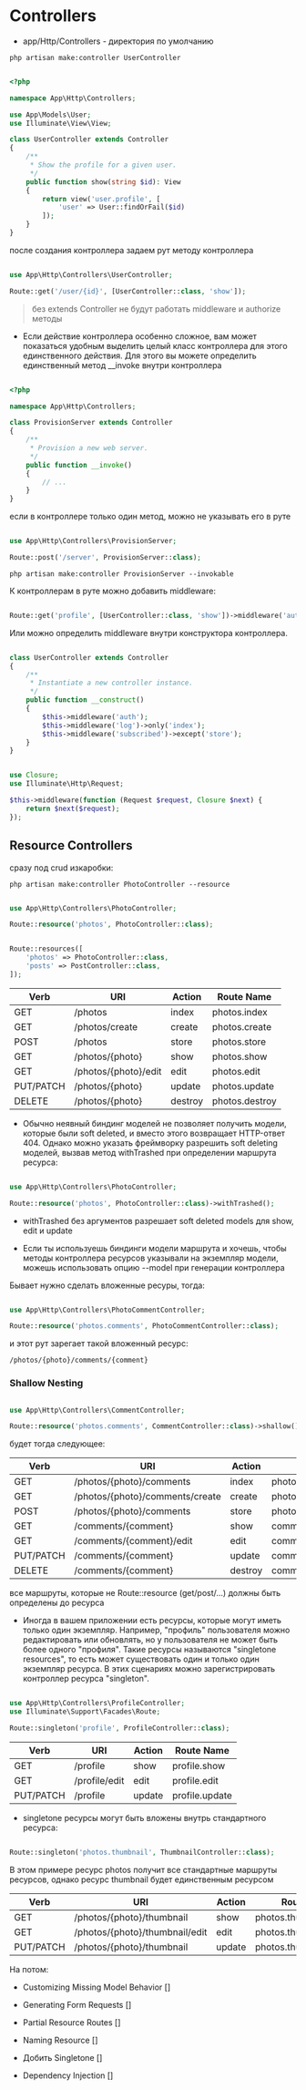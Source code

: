 # Controllers

- app/Http/Controllers - директория по умолчанию

```language
php artisan make:controller UserController
```

```php

<?php

namespace App\Http\Controllers;

use App\Models\User;
use Illuminate\View\View;

class UserController extends Controller
{
    /**
     * Show the profile for a given user.
     */
    public function show(string $id): View
    {
        return view('user.profile', [
            'user' => User::findOrFail($id)
        ]);
    }
}

```

после создания контроллера задаем рут методу контроллера

```php

use App\Http\Controllers\UserController;

Route::get('/user/{id}', [UserController::class, 'show']);

```

> без extends Controller не будут работать middleware и authorize методы

- Если действие контроллера особенно сложное, вам может показаться удобным выделить целый класс контроллера для этого единственного действия. Для этого вы можете определить единственный метод \_\_invoke внутри контроллера

```php

<?php

namespace App\Http\Controllers;

class ProvisionServer extends Controller
{
    /**
     * Provision a new web server.
     */
    public function __invoke()
    {
        // ...
    }
}

```

если в контроллере только один метод, можно не указывать его в руте

```php

use App\Http\Controllers\ProvisionServer;

Route::post('/server', ProvisionServer::class);

```

`php artisan make:controller ProvisionServer --invokable`

К контроллерам в руте можно добавить middleware:

```php

Route::get('profile', [UserController::class, 'show'])->middleware('auth');

```

Или можно определить middleware внутри конструктора контроллера.

```php

class UserController extends Controller
{
    /**
     * Instantiate a new controller instance.
     */
    public function __construct()
    {
        $this->middleware('auth');
        $this->middleware('log')->only('index');
        $this->middleware('subscribed')->except('store');
    }
}

```

```php

use Closure;
use Illuminate\Http\Request;

$this->middleware(function (Request $request, Closure $next) {
    return $next($request);
});

```

## Resource Controllers

сразу под crud изкаробки:

`php artisan make:controller PhotoController --resource`

```php

use App\Http\Controllers\PhotoController;

Route::resource('photos', PhotoController::class);

```

```php

Route::resources([
    'photos' => PhotoController::class,
    'posts' => PostController::class,
]);

```

| Verb      | URI                  | Action  | Route Name     |
| --------- | -------------------- | ------- | -------------- |
| GET       | /photos              | index   | photos.index   |
| GET       | /photos/create       | create  | photos.create  |
| POST      | /photos              | store   | photos.store   |
| GET       | /photos/{photo}      | show    | photos.show    |
| GET       | /photos/{photo}/edit | edit    | photos.edit    |
| PUT/PATCH | /photos/{photo}      | update  | photos.update  |
| DELETE    | /photos/{photo}      | destroy | photos.destroy |

- Обычно неявный биндинг моделей не позволяет получить модели, которые были soft deleted, и вместо этого возвращает HTTP-ответ 404. Однако можно указать фреймворку разрешить soft deleting моделей, вызвав метод withTrashed при определении маршрута ресурса:

```php

use App\Http\Controllers\PhotoController;

Route::resource('photos', PhotoController::class)->withTrashed();

```

- withTrashed без аргументов разрешает soft deleted models для show, edit и update

- Если ты используешь биндинги модели маршрута и хочешь, чтобы методы контроллера ресурсов указывали на экземпляр модели, можешь использовать опцию --model при генерации контроллера

Бывает нужно сделать вложенные ресуры, тогда:

```php

use App\Http\Controllers\PhotoCommentController;

Route::resource('photos.comments', PhotoCommentController::class);

```

и этот рут зарегает такой вложенный ресурс:

`/photos/{photo}/comments/{comment}`

### Shallow Nesting

```php

use App\Http\Controllers\CommentController;

Route::resource('photos.comments', CommentController::class)->shallow();

```

будет тогда следующее:

| Verb      | URI                             | Action  | Route Name             |
| --------- | ------------------------------- | ------- | ---------------------- |
| GET       | /photos/{photo}/comments        | index   | photos.comments.index  |
| GET       | /photos/{photo}/comments/create | create  | photos.comments.create |
| POST      | /photos/{photo}/comments        | store   | photos.comments.store  |
| GET       | /comments/{comment}             | show    | comments.show          |
| GET       | /comments/{comment}/edit        | edit    | comments.edit          |
| PUT/PATCH | /comments/{comment}             | update  | comments.update        |
| DELETE    | /comments/{comment}             | destroy | comments.destroy       |

все маршруты, которые не Route::resource (get/post/...) должны быть определены до ресурса

- Иногда в вашем приложении есть ресурсы, которые могут иметь только один экземпляр. Например, "профиль" пользователя можно редактировать или обновлять, но у пользователя не может быть более одного "профиля". Такие ресурсы называются "singletone resources", то есть может существовать один и только один экземпляр ресурса. В этих сценариях можно зарегистрировать контроллер ресурса "singleton".

```php

use App\Http\Controllers\ProfileController;
use Illuminate\Support\Facades\Route;

Route::singleton('profile', ProfileController::class);

```

| Verb      | URI           | Action | Route Name     |
| --------- | ------------- | ------ | -------------- |
| GET       | /profile      | show   | profile.show   |
| GET       | /profile/edit | edit   | profile.edit   |
| PUT/PATCH | /profile      | update | profile.update |

- singletone ресурсы могут быть вложены внутрь стандартного ресурса:

```php

Route::singleton('photos.thumbnail', ThumbnailController::class);

```

В этом примере ресурс photos получит все стандартные маршруты ресурсов, однако ресурс thumbnail будет единственным ресурсом

| Verb      | URI                            | Action | Route Name              |
| --------- | ------------------------------ | ------ | ----------------------- |
| GET       | /photos/{photo}/thumbnail      | show   | photos.thumbnail.show   |
| GET       | /photos/{photo}/thumbnail/edit | edit   | photos.thumbnail.edit   |
| PUT/PATCH | /photos/{photo}/thumbnail      | update | photos.thumbnail.update |

На потом:

- Customizing Missing Model Behavior []

- Generating Form Requests []

- Partial Resource Routes []

- Naming Resource []

- Добить Singletone []

- Dependency Injection []
